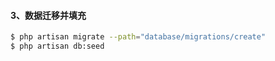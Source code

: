 #### 3、数据迁移并填充
```bash
$ php artisan migrate --path="database/migrations/create"
$ php artisan db:seed
```
